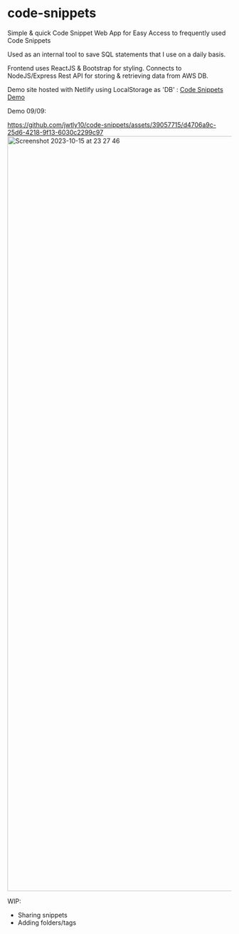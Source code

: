 # code-snippets
Simple & quick Code Snippet Web App for Easy Access to frequently used Code Snippets

Used as an internal tool to save SQL statements that I use on a daily basis. 

Frontend uses ReactJS & Bootstrap for styling. Connects to NodeJS/Express Rest API for storing & retrieving data from AWS DB.

Demo site hosted with Netlify using LocalStorage as 'DB' : 
[Code Snippets Demo](https://code-snippet-demo.netlify.app/)

Demo 09/09:

https://github.com/jwtly10/code-snippets/assets/39057715/d4706a9c-25d6-4218-9f13-6030c2299c97
<img width="1693" alt="Screenshot 2023-10-15 at 23 27 46" src="https://github.com/jwtly10/code-snippets/assets/39057715/12207994-3421-47a1-aff2-4201faa9e1d7">


WIP: 
- Sharing snippets
- Adding folders/tags
